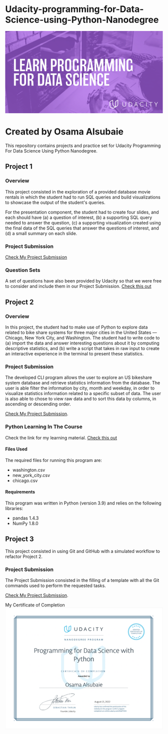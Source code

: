 # Udacity-programming-for-Data-Science-using-Python-Nanodegree
<img src="img/img-1.png" width="1000">

# Created by Osama Alsubaie

This repository contains projects and practice set for Udacity Programming For Data Science Using Python Nanodegree.

## Project 1

### Overview

This project consisted in the exploration of a provided database movie rentals in which the student had to run SQL queries and build visualizations to showcase the output of the student's queries. 

For the presentation component, the student had to create four slides, and each should have (a) a question of interest, (b) a supporting SQL query needed to answer the question, (c) a supporting visualization created using the final data of the SQL queries that answer the questions of interest, and (d) a small summary on each slide.

### Project Submission

[Check My Project Submission](https://github.com/alsubaie-os/Udacity-programming-for-Data-Science-using-Python-Nanodegree/tree/main/Project-1-SQL/SQL_Project%20Submission)

### Question Sets

A set of questions have also been provided by Udacity so that we were free to consider and include them in our Project Submission.
[Check this out](https://github.com/alsubaie-os/Udacity-programming-for-Data-Science-using-Python-Nanodegree/blob/main/Project-1-SQL/All-Queries.txt)

## Project 2

### Overview

In this project, the student had to make use of Python to explore data related to bike share systems for three major cities in the United States — Chicago, New York City, and Washington. The student had to write code to (a) import the data and answer interesting questions about it by computing descriptive statistics, and (b) write a script that takes in raw input to create an interactive experience in the terminal to present these statistics.

### Project Submission

The developed CLI program allows the user to explore an US bikeshare system database and retrieve statistics information from the database. The user is able filter the information by city, month and weekday, in order to visualize statistics information related to a specific subset of data. The user is also able to chose to view raw data and to sort this data by columns, in ascending or descending order.

[Check My Project Submission](https://github.com/sauravraghuvanshi/Udacity-programming-for-Data-Science-using-Python-Nanodegree/tree/master/Project-2).
### Python Learning In The Course

Check the link for my learning material.
[Check this out](https://github.com/alsubaie-os/pdsnd_github/blob/Add-Project1-Files/Project-2/bikeshare_2.py)

#### Files Used

The required files for running this program are: 

* washington.csv
* new_york_city.csv
* chicago.csv

#### Requirements
This program was written in Python (version 3.9) and relies on the following libraries:

* pandas 1.4.3
* NumPy  1.8.0

## Project 3

This project consisted in using Git and GitHub with a simulated workflow to refactor Project 2.

### Project Submission

The Project Submission consisted in the filling of a template with all the Git commands used to perform the requested tasks.

[Check My Project Submission](https://github.com/alsubaie-os/Udacity-programming-for-Data-Science-using-Python-Nanodegree/tree/main/Project-3-Git).

My Certificate of Completion
<img src="img/Programming for Data Scince with Python.png" width="1000">